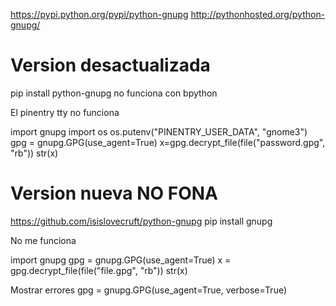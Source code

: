 https://pypi.python.org/pypi/python-gnupg
http://pythonhosted.org/python-gnupg/


# Version desactualizada
pip install python-gnupg
no funciona con bpython

El pinentry tty no funciona

import gnupg
import os
os.putenv("PINENTRY_USER_DATA", "gnome3")
gpg = gnupg.GPG(use_agent=True)
x=gpg.decrypt_file(file("password.gpg", "rb"))
str(x)


# Version nueva NO FONA
https://github.com/isislovecruft/python-gnupg
pip install gnupg

No me funciona

import gnupg
gpg = gnupg.GPG(use_agent=True)
x = gpg.decrypt_file(file("file.gpg", "rb"))
str(x)


Mostrar errores
gpg = gnupg.GPG(use_agent=True, verbose=True)
